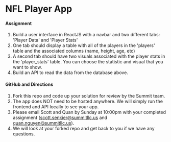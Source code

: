 # NFL Player App

#### Assignment
1) Build a user interface in ReactJS with a navbar and two different tabs: 'Player Data' and 'Player Stats'
2) One tab should display a table with all of the players in the 'players' table and the associated columns (name, height, age, etc)
3) A second tab should have two visuals associated with the player stats in the 'player_stats' table. You can choose the statistic and visual that you want to show.
4) Build an API to read the data from the database above.

#### GitHub and Directions
1) Fork this repo and code up your solution for review by the Summit team.
2) The app does NOT need to be hosted anywhere. We will simply run the frontend and API locally to see your app.
3) Please email Scott and Quan by Sunday at 10:00pm with your completed assignment (scott.senkier@summitllc.us and quan.nguyen@summitllc.us).
4) We will look at your forked repo and get back to you if we have any questions.
